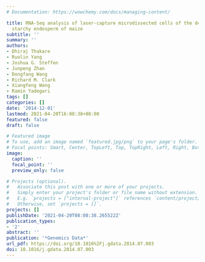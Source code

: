 ```yaml
---
# Documentation: https://wowchemy.com/docs/managing-content/

title: RNA-Seq analysis of laser-capture microdissected cells of the developing central
  starchy endosperm of maize
subtitle: ''
summary: ''
authors:
- Dhiraj Thakare
- Ruolin Yang
- Joshua G. Steffen
- Junpeng Zhan
- Dongfang Wang
- Richard M. Clark
- Xiangfeng Wang
- Ramin Yadegari
tags: []
categories: []
date: '2014-12-01'
lastmod: 2021-04-20T16:08:38+08:00
featured: false
draft: false

# Featured image
# To use, add an image named `featured.jpg/png` to your page's folder.
# Focal points: Smart, Center, TopLeft, Top, TopRight, Left, Right, BottomLeft, Bottom, BottomRight.
image:
  caption: ''
  focal_point: ''
  preview_only: false

# Projects (optional).
#   Associate this post with one or more of your projects.
#   Simply enter your project's folder or file name without extension.
#   E.g. `projects = ["internal-project"]` references `content/project/deep-learning/index.md`.
#   Otherwise, set `projects = []`.
projects: []
publishDate: '2021-04-20T08:08:38.265522Z'
publication_types:
- '2'
abstract: ''
publication: '*Genomics Data*'
url_pdf: https://doi.org/10.1016%2Fj.gdata.2014.07.003
doi: 10.1016/j.gdata.2014.07.003
---
```

